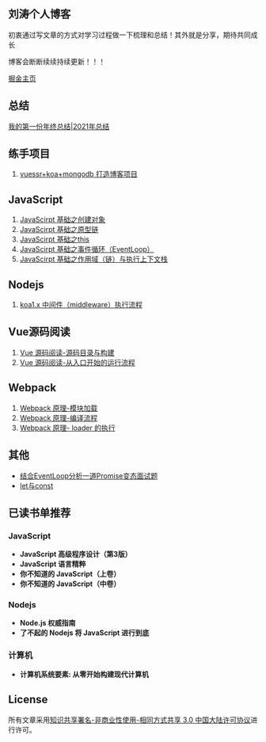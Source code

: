 ## 刘涛个人博客
初衷通过写文章的方式对学习过程做一下梳理和总结！其外就是分享，期待共同成长

博客会断断续续持续更新！！！

[掘金主页](https://juejin.cn/user/1943592290229719/posts)

## 总结
[我的第一份年终总结|2021年总结](https://juejin.cn/post/7047767702676439054)

## 练手项目
1. [vuessr+koa+mongodb 打造博客项目](https://github.com/liutao2428118/blogs)

## JavaScript
1. [JavaScirpt 基础之创建对象](https://juejin.cn/post/6903403553046396935)
2. [JavaScirpt 基础之原型链](https://juejin.cn/post/6902334025248178189)
3. [JavaScirpt 基础之this](https://juejin.cn/post/6909340268646891533)
4. [JavaScirpt 基础之事件循环（EventLoop）](https://juejin.cn/post/6898975636035993607)
5. [JavaScirpt 基础之作用域（链）与执行上下文栈](https://juejin.cn/post/6911886461348347917)

## Nodejs
1. [koa1.x 中间件（middleware）执行流程](https://juejin.cn/post/6898331270300991496)

## Vue源码阅读
1. [Vue 源码阅读-源码目录与构建](https://juejin.cn/post/6909382983283982343)
2. [Vue 源码阅读-从入口开始的运行流程](https://juejin.cn/post/6909766010204700679)

## Webpack
1. [Webpack 原理-模块加载](https://juejin.cn/post/7021802706901663757)
2. [Webpack 原理-编译流程](https://juejin.cn/post/7025110786489974797)
3. [Webpack 原理- loader 的执行](https://juejin.cn/post/7025529201973280799)

## 其他
* [结合EventLoop分析一道Promise变态面试题](https://juejin.cn/post/6902240997124603917)
* [let与const](https://juejin.cn/post/6899697889611055111)

## 已读书单推荐
### JavaScript
* **JavaScript 高级程序设计（第3版）**
* **JavaScript 语言精粹**
* **你不知道的 JavaScript（上卷）**
* **你不知道的 JavaScript（中卷）**

### Nodejs
* **Node.js 权威指南**
* **了不起的 Nodejs 将 JavaScript 进行到底**

### 计算机
* **计算机系统要素: 从零开始构建现代计算机** 

## License
所有文章采用[知识共享署名-非商业性使用-相同方式共享 3.0 中国大陆许可协议](https://creativecommons.org/licenses/by-nc-sa/3.0/cn/)进行许可。
